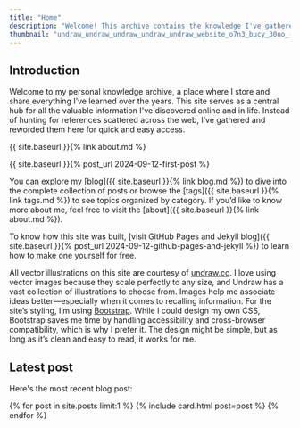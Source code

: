 ```yaml
---
title: "Home"  
description: "Welcome! This archive contains the knowledge I've gathered throughout my life."  
thumbnail: "undraw_undraw_undraw_undraw_undraw_website_o7n3_bucy_30uo_-1-_d6br_0qfo.svg"
---
```


## Introduction

Welcome to my personal knowledge archive, a place where I store and share everything I’ve learned over the years. This site serves as a central hub for all the valuable information I've discovered online and in life. Instead of hunting for references scattered across the web, I’ve gathered and reworded them here for quick and easy access.

{{ site.baseurl }}{% link about.md %}

{{ site.baseurl }}{% post_url 2024-09-12-first-post %}

You can explore my [blog]({{ site.baseurl }}{% link blog.md %}) to dive into the complete collection of posts or browse the [tags]({{ site.baseurl }}{% link tags.md %}) to see topics organized by category. If you’d like to know more about me, feel free to visit the [about]({{ site.baseurl }}{% link about.md %}).

To know how this site was built, [visit GitHub Pages and Jekyll blog]({{ site.baseurl }}{% post_url 2024-09-12-github-pages-and-jekyll %}) to learn how to make one yourself for free.

All vector illustrations on this site are courtesy of [undraw.co](https://undraw.co/). I love using vector images because they scale perfectly to any size, and Undraw has a vast collection of illustrations to choose from. Images help me associate ideas better—especially when it comes to recalling information. For the site’s styling, I’m using [Bootstrap](https://getbootstrap.com/). While I could design my own CSS, Bootstrap saves me time by handling accessibility and cross-browser compatibility, which is why I prefer it. The design might be simple, but as long as it’s clean and easy to read, it works for me.

<h2 class="mt-5">Latest post</h2>

Here's the most recent blog post:

<div class="row row-cols-1 row-cols-md-3 g-4">
  {% for post in site.posts limit:1 %}
  {% include card.html post=post %}
  {% endfor %}
</div>
